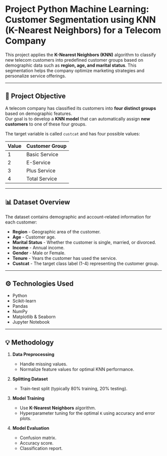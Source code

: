 # Project Python Machine Learning: Customer Segmentation using KNN (K-Nearest Neighbors) for a Telecom Company

This project applies the **K-Nearest Neighbors (KNN)** algorithm to classify new telecom customers into predefined customer groups based on demographic data such as **region, age, and marital status**. This segmentation helps the company optimize marketing strategies and personalize service offerings.

---

## 🎯 Project Objective

A telecom company has classified its customers into **four distinct groups** based on demographic features.  
Our goal is to develop a **KNN model** that can automatically assign **new customers** to one of these four groups.

The target variable is called `custcat` and has four possible values:

| Value | Customer Group |
|-------|----------------|
| 1     | Basic Service  |
| 2     | E-Service      |
| 3     | Plus Service   |
| 4     | Total Service  |

---

## 📊 Dataset Overview

The dataset contains demographic and account-related information for each customer:

- **Region** - Geographic area of the customer.
- **Age** - Customer age.
- **Marital Status** - Whether the customer is single, married, or divorced.
- **Income** - Annual income.
- **Gender** - Male or Female.
- **Tenure** - Years the customer has used the service.
- **Custcat** - The target class label (1-4) representing the customer group.

---

## ⚙️ Technologies Used

- Python
- Scikit-learn
- Pandas
- NumPy
- Matplotlib & Seaborn
- Jupyter Notebook

---

## 💡 Methodology

1. **Data Preprocessing**
    - Handle missing values.
    - Normalize feature values for optimal KNN performance.

2. **Splitting Dataset**
    - Train-test split (typically 80% training, 20% testing).

3. **Model Training**
    - Use **K-Nearest Neighbors** algorithm.
    - Hyperparameter tuning for the optimal `K` using accuracy and error plots.

4. **Model Evaluation**
    - Confusion matrix.
    - Accuracy score.
    - Classification report.
